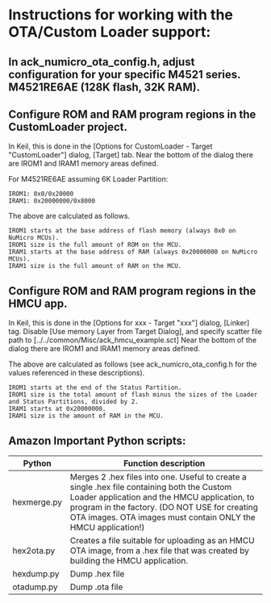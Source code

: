 # Instructions for working with the OTA/Custom Loader support:

## In ack_numicro_ota_config.h, adjust configuration for your specific M4521 series. M4521RE6AE (128K flash, 32K RAM).

## Configure ROM and RAM program regions in the CustomLoader project.

In Keil, this is done in the [Options for CustomLoader - Target "CustomLoader"] dialog, [Target] tab. Near the bottom of the dialog there are IROM1 and IRAM1 memory areas defined.

For M4521RE6AE assuming 6K Loader Partition:
```
IROM1: 0x0/0x20000
IRAM1: 0x20000000/0x8000
```
The above are calculated as follows.
```
IROM1 starts at the base address of flash memory (always 0x0 on NuMicro MCUs).
IROM1 size is the full amount of ROM on the MCU.
IRAM1 starts at the base address of RAM (always 0x20000000 on NuMicro MCUs).
IRAM1 size is the full amount of RAM on the MCU.
```

## Configure ROM and RAM program regions in the HMCU app.

In Keil, this is done in the [Options for xxx - Target "xxx"] dialog, [Linker] tag.
Disable [Use memory Layer from Target Dialog], and specify scatter file path to [../../common/Misc/ack_hmcu_example.sct] Near the bottom of the dialog there are IROM1 and IRAM1 memory areas defined.

The above are calculated as follows (see ack_numicro_ota_config.h for the values referenced in these descriptions).
```
IROM1 starts at the end of the Status Partition.
IROM1 size is the total amount of flash minus the sizes of the Loader and Status Partitions, divided by 2.
IRAM1 starts at 0x20000000.
IRAM1 size is the amount of RAM in the MCU.
```

## Amazon Important Python scripts:
| Python | Function description |
|-|-|
| hexmerge.py | Merges 2 .hex files into one. Useful to create a single .hex file containing both the Custom Loader application and the HMCU application, to program in the factory. (DO NOT USE for creating OTA images. OTA images must contain ONLY the HMCU application!)
| hex2ota.py | Creates a file suitable for uploading as an HMCU OTA image, from a .hex file that was created by building the HMCU application. |
| hexdump.py | Dump .hex file |
| otadump.py | Dump .ota file |
